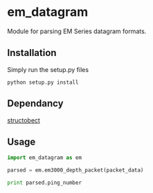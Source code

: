 em_datagram
===========

Module for parsing EM Series datagram formats.

Installation
------------

Simply run the setup.py files

```
python setup.py install
```

Dependancy
----------

[structobect](https://github.com/wrenoud/structobject)

Usage
-----

```Python
import em_datagram as em

parsed = em.em3000_depth_packet(packet_data)

print parsed.ping_number
````
